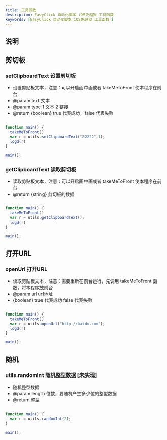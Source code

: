 ```yaml
---
title: 工具函数 
description: EasyClick 自动化脚本 iOS免越狱 工具函数 
keywords: [EasyClick 自动化脚本 iOS免越狱 工具函数 ]
---
```


## 说明


## 剪切板
### setClipboardText 设置剪切板 
* 设置剪贴板文本，注意：可以开启画中画或者 takeMeToFront 使本程序在前台
* @param text 文本
* @param type 1 文本 2 链接
* @return {boolean} true 代表成功，false 代表失败
```javascript

function main() {
  takeMeToFront()
  var r = utils.setClipboardText("22222",1);
  logd(r)
}

main();
```

### getClipboardText 读取剪切板
* 读取剪贴板文本，注意：可以开启画中画或者 takeMeToFront 使本程序在前台
* @return {string} 剪切板的数据
```javascript

function main() {
  takeMeToFront()
  var r = utils.getClipboardText();
  logd(r)
}

main();
```

## 打开URL
### openUrl 打开URL
* 读取剪贴板文本，注意：需要重新在前台运行，先调用 takeMeToFront 函数，将本程序放前台
* @param url url地址
* {boolean} true 代表成功 false 代表失败
```javascript

function main() {
  takeMeToFront()
  var r = utils.openUrl("http://baidu.com");
  logd(r)
}

main();
```

## 随机
### utils.randomInt 随机整型数据 [未实现]

* 随机整型数据
* @param length 位数，要随机产生多少位的整型数据
* @return 整型

```javascript

function main() {
  var r = utils.randomInt(2);
}

main();
```

